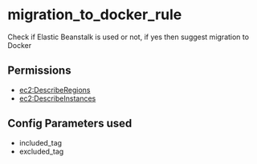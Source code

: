 # migration\_to\_docker\_rule

Check if Elastic Beanstalk is used or not, if yes then suggest migration to Docker

## Permissions

* [ec2:DescribeRegions](https://docs.aws.amazon.com/AWSEC2/latest/APIReference/API_DescribeRegions.html)
* [ec2:DescribeInstances](https://docs.aws.amazon.com/AWSEC2/latest/APIReference/API_DescribeInstances.html)

## Config Parameters used

* included\_tag
* excluded\_tag







